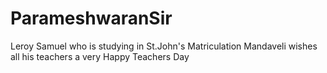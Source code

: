 # ParameshwaranSir
Leroy Samuel who is studying in St.John's Matriculation Mandaveli wishes all his teachers a very Happy Teachers Day
